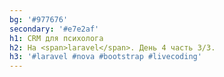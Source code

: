```yaml
---
bg: '#977676'
secondary: '#e7e2af'
h1: CRM для психолога
h2: На <span>laravel</span>. День 4 часть 3/3.
h3: '#laravel #nova #bootstrap #livecoding'
---
```

